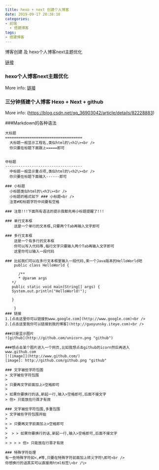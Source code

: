 ```yaml
---
title: hexo + next 创建个人博客
date: 2019-09-17 20:38:18
categories:
- 前端
  - 搭建博客
tags:
- 搭建博客
---
```

博客创建 及 hexo个人博客next主题优化

<!-- more -->

[链接](https://blog.csdn.net/zgcr654321/article/details/86751765)
### hexo个人博客next主题优化

More info: [链接](https://www.linjiujiu.xyz/2018/12/11/hexo%E4%B8%AA%E4%BA%BA%E5%8D%9A%E5%AE%A2next%E4%B8%BB%E9%A2%98%E4%BC%98%E5%8C%96/)

###  三分钟搭建个人博客 Hexo + Next + github 
More info: (https://blog.csdn.net/qq_36903042/article/details/82228883)


###Markdown的各种语法

	大标题  
	===================================  
	  大标题一般显示工程名,类似html的\<h1\><br />  
	  你只要在标题下面跟上=====即可  
	  
	    
	中标题  
	-----------------------------------  
	  中标题一般显示重点项,类似html的\<h2\><br />  
	  你只要在标题下面输入------即可  
	    
	### 小标题  
	  小标题类似html的\<h3\><br />  
	  小标题的格式如下 ### 小标题<br />  
	  注意#和标题字符中间要有空格  
	  
	### 注意!!!下面所有语法的提示我都先用小标题提醒了!!!   
	  
	### 单行文本框  
	    这是一个单行的文本框,只要两个Tab再输入文字即可  
	          
	### 多行文本框    
	    这是一个有多行的文本框  
	    你可以写入代码等,每行文字只要输入两个Tab再输入文字即可  
	    这里你可以输入一段代码  
	  
	### 比如我们可以在多行文本框里输入一段代码,来一个Java版本的HelloWorld吧  
	    public class HelloWorld {  
	  
	      /**  
	      * @param args  
	   */  
	   public static void main(String[] args) {  
	   System.out.println("HelloWorld!");  
	  
	   }  
	  
	    }  
	### 链接  
	1.[点击这里你可以链接到www.google.com](http://www.google.com)<br />  
	2.[点击这里我你可以链接到我的博客](http://guoyunsky.iteye.com)<br />  
	  
	###只是显示图片  
	![github](http://github.com/unicorn.png "github")  
	  
	###想点击某个图片进入一个网页,比如我想点击github的icorn然后再进入www.github.com  
	[![image]](http://www.github.com/)  
	[image]: http://github.com/github.png "github"  
	  
	### 文字被些字符包围  
	> 文字被些字符包围  
	>  
	> 只要再文字前面加上>空格即可  
	>  
	> 如果你要换行的话,新起一行,输入>空格即可,后面不接文字  
	> 但> 只能放在行首才有效  
	  
	### 文字被些字符包围,多重包围  
	> 文字被些字符包围开始  
	>  
	> > 只要再文字前面加上>空格即可  
	>  
	>  > > 如果你要换行的话,新起一行,输入>空格即可,后面不接文字  
	>  
	> > > > 但> 只能放在行首才有效  
	  
	### 特殊字符处理  
	有一些特殊字符如<,#等,只要在特殊字符前面加上转义字符\即可<br />  
	你想换行的话其实可以直接用html标签\<br /\>  